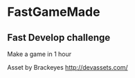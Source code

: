 # FastGameMade

## Fast Develop challenge<br>
Make a game in 1 hour

Asset by Brackeyes http://devassets.com/
